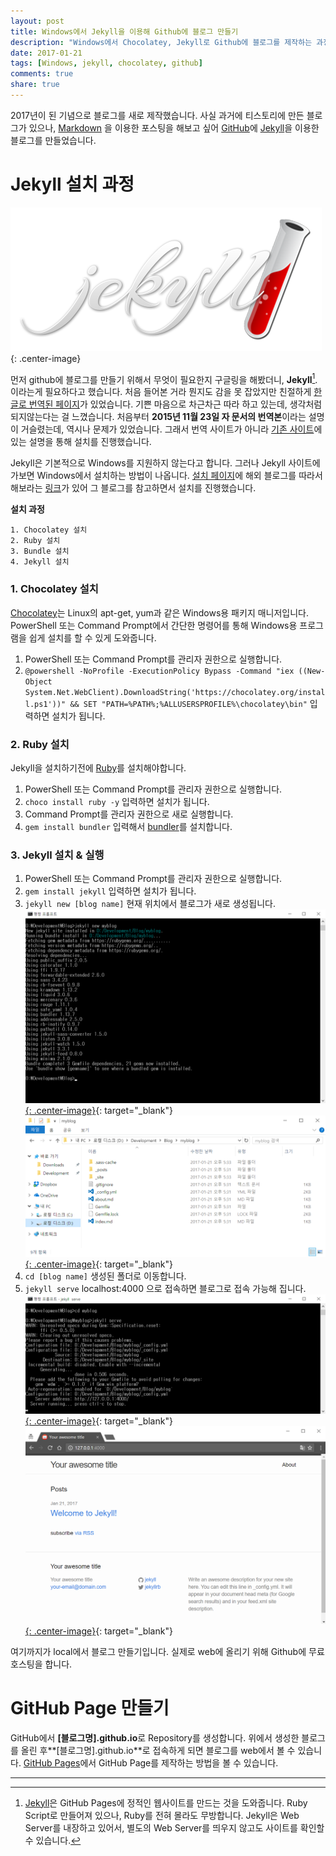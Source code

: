 ```yaml
---
layout: post
title: Windows에서 Jekyll을 이용해 Github에 블로그 만들기
description: "Windows에서 Chocolatey, Jekyll로 Github에 블로그를 제작하는 과정 기술"
date: 2017-01-21
tags: [Windows, jekyll, chocolatey, github]
comments: true
share: true
---
```

 2017년이 된 기념으로 블로그를 새로 제작했습니다. 사실 과거에 티스토리에 만든 블로그가 있으나, [Markdown](https://ko.wikipedia.org/wiki/%EB%A7%88%ED%81%AC%EB%8B%A4%EC%9A%B4) 을 이용한 포스팅을 해보고 싶어 [GitHub](https://github.com/minseokism/minseokism.github.io)에 [Jekyll](https://jekyllrb.com/)을 이용한 블로그를 만들었습니다. 

# Jekyll 설치 과정
![Jekyll](/images/20170121/jekyll_logo.png){: .center-image}

 먼저 github에 블로그를 만들기 위해서 무엇이 필요한지 구글링을 해봤더니, **Jekyll**[^Jekyll].  이라는게 필요하다고 했습니다. 처음 들어본 거라 뭔지도 감을 못 잡았지만 친절하게 [한글로 번역된 페이지](https://jekyllrb-ko.github.io/)가 있었습니다. 기쁜 마음으로 차근차근 따라 하고 있는데, 생각처럼 되지않는다는 걸 느꼈습니다. 처음부터 **2015년 11월 23일 자 문서의 번역본**이라는 설명이 거슬렸는데, 역시나 문제가 있었습니다. 그래서 번역 사이트가 아니라 [기존 사이트](https://jekyllrb.com/)에 있는 설명을 통해 설치를 진행했습니다.

Jekyll은 기본적으로 Windows를 지원하지 않는다고 합니다. 그러나 Jekyll 사이트에 가보면 Windows에서 설치하는 방법이 나옵니다. [설치 페이지](https://jekyllrb.com/docs/windows/#installation)에 해외 블로그를 따라서 해보라는 [링크](https://davidburela.wordpress.com/2015/11/28/easily-install-jekyll-on-windows-with-3-command-prompt-entries-and-chocolatey/)가 있어 그 블로그를 참고하면서 설치를 진행했습니다.

**설치 과정** 

```
1. Chocolatey 설치  
2. Ruby 설치  
3. Bundle 설치  
4. Jekyll 설치
```

### 1. Chocolatey 설치

[Chocolatey](https://chocolatey.org/)는 Linux의 apt-get, yum과 같은 Windows용 패키지 매니저입니다. PowerShell 또는 Command Prompt에서 간단한 명령어를 통해 Windows용 프로그램을 쉽게 설치를 할 수 있게 도와줍니다.

1. PowerShell 또는 Command Prompt를 관리자 권한으로 실행합니다.  
2. ```@powershell -NoProfile -ExecutionPolicy Bypass -Command "iex ((New-Object System.Net.WebClient).DownloadString('https://chocolatey.org/install.ps1'))" && SET "PATH=%PATH%;%ALLUSERSPROFILE%\chocolatey\bin"``` 입력하면 설치가 됩니다.

### 2. Ruby 설치

Jekyll을 설치하기전에 [Ruby](https://www.ruby-lang.org/ko/)를 설치해야합니다. 

1. PowerShell 또는 Command Prompt를 관리자 권한으로 실행합니다.  
2. ```choco install ruby -y``` 입력하면 설치가 됩니다.  
3. Command Prompt를 관리자 권한으로 새로 실행합니다.  
4. ```gem install bundler``` 입력해서 [bundler](http://ruby-korea.github.io/bundler-site/)를 설치합니다.

### 3. Jekyll 설치 & 실행 

1. PowerShell 또는 Command Prompt를 관리자 권한으로 실행합니다.  
2. ```gem install jekyll``` 입력하면 설치가 됩니다.  
3. ```jekyll new [blog name]``` 현재 위치에서 블로그가 새로 생성됩니다. [![cmd](/images/20170121/new_blog.png){: .center-image}](/images/20170121/new_blog.png){: target="_blank"}[![blog](/images/20170121/blog_folder.png){: .center-image}](/images/20170121/blog_folder.png){: target="_blank"}
4. ```cd [blog name]``` 생성된 폴더로 이동합니다.  
5. ```jekyll serve``` localhost:4000 으로 접속하면 블로그로 접속 가능해 집니다.[![serve](/images/20170121/serve.png){: .center-image}](/images/20170121/serve.png){: target="_blank"}[![local blog](/images/20170121/local_blog.png){: .center-image}](/images/20170121/local_blog.png){: target="_blank"}

여기까지가 local에서 블로그 만들기입니다. 실제로 web에 올리기 위해 Github에 무료 호스팅을 합니다.

# GitHub Page 만들기
GitHub에서 **[블로그명].github.io**로 Repository를 생성합니다. 위에서 생성한 블로그를 올린 후**[블로그명].github.io**로 접속하게 되면 블로그를 web에서 볼 수 있습니다. [GitHub Pages](https://pages.github.com/)에서 GitHub Page를 제작하는 방법을 볼 수 있습니다.

--- 
 [^Jekyll]: [Jekyll](https://jekyllrb.com/)은 GitHub Pages에 정적인 웹사이트를 만드는 것을 도와줍니다. Ruby Script로 만들어져 있으나, Ruby를 전혀 몰라도 무방합니다. Jekyll은 Web Server를 내장하고 있어서, 별도의 Web Server를 띄우지 않고도 사이트를 확인할 수 있습니다. 